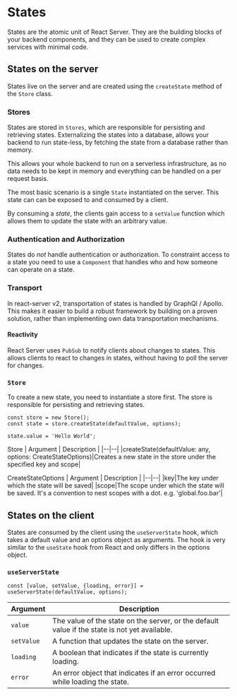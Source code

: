 # States

States are the atomic unit of React Server. 
They are the building blocks of your backend components, and they can be used to create complex services with minimal code. 

## States on the server
States live on the server and are created using the `createState` method of the `Store` class.

### Stores
States are stored in `Stores`, which are responsible for persisting and retrieving states.
Externalizing the states into a database, allows your backend to run state-less, by fetching the state from a database rather than memory.

This allows your whole backend to run on a serverless infrastructure, as no data needs to be kept in memory and everything can be handled on a per request basis.

The most basic scenario is a single `State` instantiated on the server. 
This state can can be exposed to and consumed by a client.

By consuming a *state*, the clients gain access to a `setValue` function which allows them to update the state with an arbitrary value.

### Authentication and Authorization
States do *not* handle authentication or authorization. To constraint access to a state you need to use a `Component` that handles who and how someone can operate on a state.

### Transport
In react-server v2, transportation of states is handled by GraphQl / Apollo. This makes it easier to build a robust framework by building on a proven solution, rather than implementing own data transportation mechanisms.

#### Reactivity
React Server uses `PubSub` to notify clients about changes to states. This allows clients to react to changes in states, without having to poll the server for changes.

### `Store`
To create a new state, you need to instantiate a store first. The store is responsible for persisting and retrieving states.
```
const store = new Store();
const state = store.createState(defaultValue, options);

state.value = 'Hello World';
```
Store
| Argument | Description |
|--|--|
|createState(defaultValue: any, options: CreateStateOptions)|Creates a new state in the store under the specified key and scope|

CreateStateOptions
| Argument | Description |
|--|--|
|key|The key under which the state will be saved|
|scope|The scope under which the state will be saved. It's a convention to nest scopes with a dot. e.g. 'global.foo.bar'|

## States on the client
States are consumed by the client using the `useServerState` hook, which takes a default value and an options object as arguments. The hook is very similar to the `useState` hook from React and only differs in the options object.

### `useServerState`
```
const [value, setValue, {loading, error}] = useServerState(defaultValue, options);
```  

| Argument    | Description |
|--|--|
|`value`    | The value of the state on the server, or the default value if the state is not yet available.  
|`setValue` | A function that updates the state on the server.  
|`loading`  | A boolean that indicates if the state is currently loading.  
|`error`    | An error object that indicates if an error occurred while loading the state.